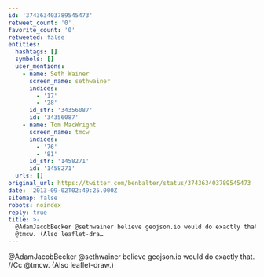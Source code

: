 ```yaml
---
id: '374363403789545473'
retweet_count: '0'
favorite_count: '0'
retweeted: false
entities:
  hashtags: []
  symbols: []
  user_mentions:
    - name: Seth Wainer
      screen_name: sethwainer
      indices:
        - '17'
        - '28'
      id_str: '34356087'
      id: '34356087'
    - name: Tom MacWright
      screen_name: tmcw
      indices:
        - '76'
        - '81'
      id_str: '1458271'
      id: '1458271'
  urls: []
original_url: https://twitter.com/benbalter/status/374363403789545473
date: '2013-09-02T02:49:25.000Z'
sitemap: false
robots: noindex
reply: true
title: >-
  @AdamJacobBecker @sethwainer believe geojson.io would do exactly that. //Cc
  @tmcw. (Also leaflet-dra…
---
```


@AdamJacobBecker @sethwainer believe geojson.io would do exactly that. //Cc @tmcw. (Also leaflet-draw.)